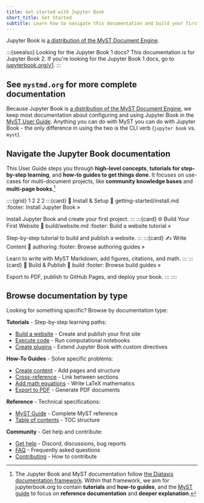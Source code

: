 ```yaml
---
title: Get started with Jupyter Book
short_title: Get Started
subtitle: Learn how to navigate this documentation and build your first book.
---
```


Jupyter Book is [a distribution of the MyST Document Engine](https://mystmd.org).

:::{seealso} Looking for the Jupyter Book 1 docs?
This documentation is for Jupyter Book 2. If you're looking for the Jupyter Book 1 docs, go to [jupyterbook.org/v1](https://jupyterbook.org).
:::

## See `mystmd.org` for more complete documentation

Because Jupyter Book is [a distribution of the MyST Document Engine](./community/ecosystem.md), we keep most documentation about configuring and using Jupyter Book in the [MyST User Guide](https://mystmd.org/guide). Anything you can do with MyST you can do with Jupyter Book - the only difference in using the two is the CLI verb (`jupyter book` vs. `myst`).

## Navigate the Jupyter Book documentation

This User Guide steps you through **high-level concepts**, **tutorials for step-by-step learning**, and **how-to guides to get things done**. It focuses on use-cases for multi-document projects, like **community knowledge bases** and **multi-page books**.[^diataxis]

[^diataxis]: The Jupyter Book and MyST documentation follow [the Diataxis documentation framework](https://diataxis.fr). Within that framework, we aim for jupyterbook.org to contain **tutorials** and **how-to guides**, and the [MyST guide](xref:guide) to focus on **reference documentation** and **deeper explanation**.


::::{grid} 1 2 2 2
:::{card} 🚀 Install & Setup
:link: getting-started/install.md
:footer: Install Jupyter Book »

Install Jupyter Book and create your first project.
:::
:::{card} 🌐 Build Your First Website
:link: build/website.md
:footer: Build a website tutorial »

Step-by-step tutorial to build and publish a website.
:::
:::{card} ✍️ Write Content
:link: authoring
:footer: Browse authoring guides »

Learn to write with MyST Markdown, add figures, citations, and math.
:::
:::{card} 🔧 Build & Publish
:link: build
:footer: Browse build guides »

Export to PDF, publish to GitHub Pages, and deploy your book.
:::
::::

## Browse documentation by type

Looking for something specific? Browse by documentation type:

**Tutorials** - Step-by-step learning paths:
- [Build a website](./build/website.md) - Create and publish your first site
- [Execute code](./execution/execution.md) - Run computational notebooks
- [Create plugins](./plugins/plugins.md) - Extend Jupyter Book with custom directives

**How-To Guides** - Solve specific problems:
- [Create content](./getting-started/create-content.md) - Add pages and structure
- [Cross-reference](./getting-started/cross-reference.md) - Link between sections
- [Add math equations](./authoring/math.md) - Write LaTeX mathematics
- [Export to PDF](./getting-started/export-pdfs.md) - Generate PDF documents

**Reference** - Technical specifications:
- [MyST Guide](https://mystmd.org/guide) - Complete MyST reference
- [Table of contents](./authoring/table-of-contents.md) - TOC structure

**Community** - Get help and contribute:
- [Get help](./community/help.md) - Discord, discussions, bug reports
- [FAQ](./faq.md) - Frequently asked questions
- [Contributing](./contribute.md) - How to contribute
